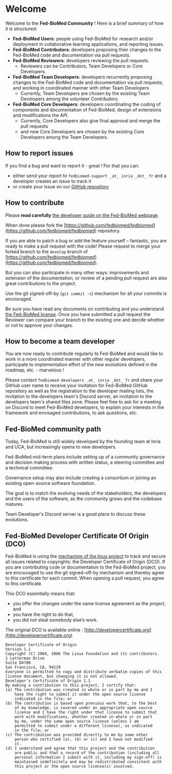 # Welcome

Welcome to the **Fed-BioMed Community** ! 
Here is a brief summary of how it is structured:

- **Fed-BioMed Users**: people using Fed-BioMed for research and/or deployment in collaborative learning applications, and reporting issues.
- **Fed-BioMed Contributors**: developers proposing their changes to the Fed-BioMed code and documentation via pull requests.
- **Fed-BioMed Reviewers**: developers reviewing the pull requests.
    * Reviewers can be Contributors, Team Developers or Core Developers.
- **Fed-BioMed Team Developers**: developers recurrently proposing changes to the Fed-BioMed code and documentation via pull requests, and working in coordinated manner with other Team Developers
    * Currently, Team Developers are chosen by the existing Team Developers among the volunteer Contributors.
- **Fed-BioMed Core Developers**: developers coordinating the coding of components and documentation of Fed-BioMed, design of extensions and modifications the API.
    * Currently, Core Developers also give final approval and merge the pull requests
    * and new Core Developers are chosen by the existing Core Developers among the Team Developers.


## How to report issues

If you find a bug and want to report it - great ! For that you can:

- either send your report to `fedbiomed-support _at_ inria _dot_ fr` and a developer creates an issue to track it
- or create your issue on our [GitHub repository](https://github.com/fedbiomed/fedbiomed)


## How to contribute

Please **read carefully** [the developer guide on the Fed-BioMed webpage](https://fedbiomed.org/latest/developer/usage_and_tools/).

When done please fork the [https://github.com/fedbiomed/fedbiomed](https://github.com/fedbiomed/fedbiomed) repository.

If you are able to patch a bug or add the feature yourself – fantastic, you are ready to make a pull request with the code!
Please request to merge your forked branch to the `develop` branch of [https://github.com/fedbiomed/fedbiomed](https://github.com/fedbiomed/fedbiomed).

But you can also participate in many other ways: improvements and extension of the documentation, or review of a pending pull request are also great contributions to the project.

Use the git signed-off-by (`git commit -s`) mechanism for all your commits is encouraged.

Be sure you have read any documents on contributing and you understand [the Fed-BioMed license](https://github.com/fedbiomed/fedbiomed/blob/develop/LICENSE.md). Once you have submitted a pull request the Reviewer can compare your branch to the existing one and decide whether or not to approve your changes.


## How to become a team developer

You are now ready to contribute regularly to Fed-BioMed and would like to work in a more coordinated manner with other regular developers, participate to implementation effort of the new evolutions defined in the roadmap, etc. - marvelous !

Please contact `fedbiomed-developers _at_ inria _dot_ fr` and share your GitHub user name to receive your invitation for Fed-BioMed GitHub repository as well as the registration to the developer mailing lists, the invitation to the developers team's Discord server, an invitation to the developers team's shared files zone. Please feel free to ask for a meeting on Discord to meet Fed-BioMed developers, to explain your interests in the framework and envisaged contributions, to ask questions, etc.


## Fed-BioMed community path

Today, Fed-BioMed is still widely developed by the founding team at Inria and UCA, but increasingly opens to new developers.

Fed-BioMed mid-term plans include setting up of a community governance and decision making process with written status, a steering committee and a technical committee.

Governance setup may also include creating a consortium or joining an existing open-source software foundation.

The goal is to match the evolving needs of the stakeholders, the developers and the users of the software, as the community grows and the codebase matures.

Team Developer's Discord server is a good place to discuss these evolutions.


## Fed-BioMed Developer Certificate Of Origin (DCO)

Fed-BioMed is using the [mechanism of the linux project](https://www.kernel.org/doc/html/latest/process/submitting-patches.html#sign-your-work-the-developer-s-certificate-of-origin) to track and secure all issues related to copyrights: the Developer Certificate of Origin (DCO). If you are contributing code or documentation to the Fed-BioMed project, you
are encouraged to use the git signed-off-by mechanism and thereby agree to this certificate for each commit.
When opening a pull request, you agree to this certificate.

This DCO essentially means that:

- you offer the changes under the same license agreement as the project, and
- you have the right to do that,
- you did not steal somebody else’s work.

The original DCO is available online : [http://developercertificate.org](http://developercertificate.org)

```
Developer Certificate of Origin
Version 1.1
Copyright (C) 2004, 2006 The Linux Foundation and its contributors.
1 Letterman Drive
Suite D4700
San Francisco, CA, 94129
Everyone is permitted to copy and distribute verbatim copies of this
license document, but changing it is not allowed.
Developer's Certificate of Origin 1.1
By making a contribution to this project, I certify that:
(a) The contribution was created in whole or in part by me and I
    have the right to submit it under the open source license
    indicated in the file; or
(b) The contribution is based upon previous work that, to the best
    of my knowledge, is covered under an appropriate open source
    license and I have the right under that license to submit that
    work with modifications, whether created in whole or in part
    by me, under the same open source license (unless I am
    permitted to submit under a different license), as indicated
    in the file; or
(c) The contribution was provided directly to me by some other
    person who certified (a), (b) or (c) and I have not modified
    it.
(d) I understand and agree that this project and the contribution
    are public and that a record of the contribution (including all
    personal information I submit with it, including my sign-off) is
    maintained indefinitely and may be redistributed consistent with
    this project or the open source license(s) involved.
```
